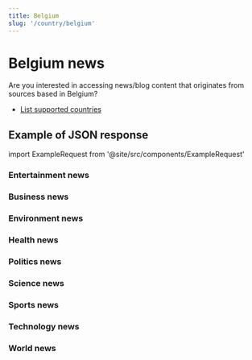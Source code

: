 ```yaml
---
title: Belgium
slug: '/country/belgium'
---
```


# Belgium news

Are you interested in accessing news/blog content that originates from sources based in Belgium?

- [List supported countries](/get-articles/countries)

## Example of JSON response

import ExampleRequest from '@site/src/components/ExampleRequest'

### Entertainment news
<ExampleRequest url="https://api.apitube.io/v1/news/articles?limit=2&category=news/Arts_and_Entertainment&country=be"></ExampleRequest>

### Business news
<ExampleRequest url="https://api.apitube.io/v1/news/articles?limit=2&category=news/Business&country=be"></ExampleRequest>

### Environment news
<ExampleRequest url="https://api.apitube.io/v1/news/articles?limit=2&category=news/Environment&country=be"></ExampleRequest>

### Health news
<ExampleRequest url="https://api.apitube.io/v1/news/articles?limit=2&category=news/Health&country=be"></ExampleRequest>

### Politics news
<ExampleRequest url="https://api.apitube.io/v1/news/articles?limit=2&category=news/Politics&country=be"></ExampleRequest>

### Science news
<ExampleRequest url="https://api.apitube.io/v1/news/articles?limit=2&category=news/Science&country=be"></ExampleRequest>

### Sports news
<ExampleRequest url="https://api.apitube.io/v1/news/articles?limit=2&category=news/Sports&country=be"></ExampleRequest>

### Technology news
<ExampleRequest url="https://api.apitube.io/v1/news/articles?limit=2&category=news/Technology&country=be"></ExampleRequest>

### World news
<ExampleRequest url="https://api.apitube.io/v1/news/articles?limit=2&category=news/World&country=be"></ExampleRequest>
